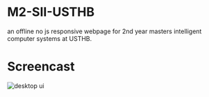 # M2-SII-USTHB
an offline no js responsive webpage for 2nd year masters intelligent computer systems at USTHB.

# Screencast
![desktop ui](static/overview.gif)
